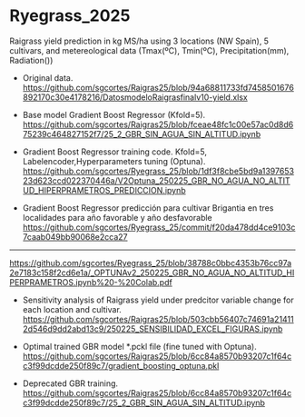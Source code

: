 # Ryegrass_2025

Raigrass yield prediction in kg MS/ha using 3 locations (NW Spain), 5 cultivars, and metereological data (Tmax(ºC), Tmin(ºC), Precipitation(mm), Radiation())
+ Original data. https://github.com/sgcortes/Raigras25/blob/94a68811733fd7458501676892170c30e4178216/DatosmodeloRaigrasfinalv10-yield.xlsx

+ Base model Gradient Boost Regressor (Kfold=5). https://github.com/sgcortes/Raigras25/blob/fceae48fc1c00e57ac0d8d675239c464827152f7/25_2_GBR_SIN_AGUA_SIN_ALTITUD.ipynb

+ Gradient Boost Regressor training code. Kfold=5, Labelencoder,Hyperparameters tuning (Optuna).
https://github.com/sgcortes/Ryegrass_25/blob/1df3f8cbe5bd9a139765323d623ccd022370446a/V2Optuna_250225_GBR_NO_AGUA_NO_ALTITUD_HIPERPRAMETROS_PREDICCION.ipynb

+ Gradient Boost Regressor predicción para cultivar Brigantia en tres localidades para año favorable y año desfavorable
https://github.com/sgcortes/Ryegrass_25/commit/f20da478dd4ce9103c7caab049bb90068e2cca27
---
https://github.com/sgcortes/Ryegrass_25/blob/38788c0bbc4353b76cc97a2e7183c158f2cd6e1a/_OPTUNAv2_250225_GBR_NO_AGUA_NO_ALTITUD_HIPERPRAMETROS.ipynb%20-%20Colab.pdf
+ Sensitivity analysis of Raigrass yield under predcitor variable change for each location and cultivar. https://github.com/sgcortes/Raigras25/blob/503cbb56407c74691a214112d546d9dd2abd13c9/250225_SENSIBILIDAD_EXCEL_FIGURAS.ipynb
+ Optimal trained GBR model *.pckl file (fine tuned with Optuna). https://github.com/sgcortes/Raigras25/blob/6cc84a8570b93207c1f64cc3f99dcdde250f89c7/gradient_boosting_optuna.pkl

+ Deprecated GBR training. https://github.com/sgcortes/Raigras25/blob/6cc84a8570b93207c1f64cc3f99dcdde250f89c7/25_2_GBR_SIN_AGUA_SIN_ALTITUD.ipynb
   
